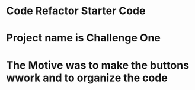 # Code Refactor Starter Code
# Project name is Challenge One 
# The Motive was to make the buttons wwork and to organize the code
